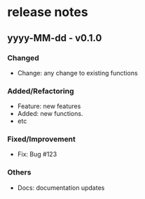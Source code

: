 # <Your Module Name> release notes

## yyyy-MM-dd - v0.1.0

### Changed

- Change: any change to existing functions

### Added/Refactoring

- Feature: new features
- Added: new functions.
- etc

### Fixed/Improvement

- Fix: Bug #123

### Others

- Docs: documentation updates
